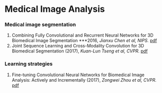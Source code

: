 # Medical Image Analysis

### Medical image segmentation
1. Combining Fully Convolutional and Recurrent Neural Networks for 3D Biomedical Image Segmentation ***2016, *Jianxu Chen et al, NIPS.* [pdf](https://arxiv.org/pdf/1609.01006.pdf)
2. Joint Sequence Learning and Cross-Modality Convolution for 3D Biomedical Segmentation (2017), *Kuan-Lun Tseng et al, CVPR.* [pdf](https://arxiv.org/pdf/1704.07754.pdf)
### Learning strategies
1. Fine-tuning Convolutional Neural Networks for Biomedical Image Analysis: Actively and Incrementally (2017), *Zongwei Zhou et al, CVPR.* [pdf](http://openaccess.thecvf.com/content_cvpr_2017/papers/Zhou_Fine-Tuning_Convolutional_Neural_CVPR_2017_paper.pdf)
